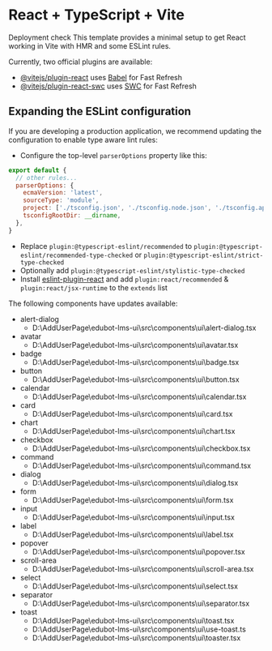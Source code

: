 # React + TypeScript + Vite
Deployment check
This template provides a minimal setup to get React working in Vite with HMR and some ESLint rules.

Currently, two official plugins are available:

- [@vitejs/plugin-react](https://github.com/vitejs/vite-plugin-react/blob/main/packages/plugin-react/README.md) uses [Babel](https://babeljs.io/) for Fast Refresh
- [@vitejs/plugin-react-swc](https://github.com/vitejs/vite-plugin-react-swc) uses [SWC](https://swc.rs/) for Fast Refresh

## Expanding the ESLint configuration

If you are developing a production application, we recommend updating the configuration to enable type aware lint rules:

- Configure the top-level `parserOptions` property like this:

```js
export default {
  // other rules...
  parserOptions: {
    ecmaVersion: 'latest',
    sourceType: 'module',
    project: ['./tsconfig.json', './tsconfig.node.json', './tsconfig.app.json'],
    tsconfigRootDir: __dirname,
  },
}
``` 

- Replace `plugin:@typescript-eslint/recommended` to `plugin:@typescript-eslint/recommended-type-checked` or `plugin:@typescript-eslint/strict-type-checked`
- Optionally add `plugin:@typescript-eslint/stylistic-type-checked`
- Install [eslint-plugin-react](https://github.com/jsx-eslint/eslint-plugin-react) and add `plugin:react/recommended` & `plugin:react/jsx-runtime` to the `extends` list


The following components have updates available:
- alert-dialog
  - D:\AddUserPage\edubot-lms-ui\src\components\ui\alert-dialog.tsx
- avatar
  - D:\AddUserPage\edubot-lms-ui\src\components\ui\avatar.tsx
- badge
  - D:\AddUserPage\edubot-lms-ui\src\components\ui\badge.tsx
- button
  - D:\AddUserPage\edubot-lms-ui\src\components\ui\button.tsx
- calendar
  - D:\AddUserPage\edubot-lms-ui\src\components\ui\calendar.tsx
- card
  - D:\AddUserPage\edubot-lms-ui\src\components\ui\card.tsx
- chart
  - D:\AddUserPage\edubot-lms-ui\src\components\ui\chart.tsx
- checkbox
  - D:\AddUserPage\edubot-lms-ui\src\components\ui\checkbox.tsx
- command
  - D:\AddUserPage\edubot-lms-ui\src\components\ui\command.tsx
- dialog
  - D:\AddUserPage\edubot-lms-ui\src\components\ui\dialog.tsx
- form
  - D:\AddUserPage\edubot-lms-ui\src\components\ui\form.tsx
- input
  - D:\AddUserPage\edubot-lms-ui\src\components\ui\input.tsx
- label
  - D:\AddUserPage\edubot-lms-ui\src\components\ui\label.tsx
- popover
  - D:\AddUserPage\edubot-lms-ui\src\components\ui\popover.tsx
- scroll-area
  - D:\AddUserPage\edubot-lms-ui\src\components\ui\scroll-area.tsx
- select
  - D:\AddUserPage\edubot-lms-ui\src\components\ui\select.tsx
- separator
  - D:\AddUserPage\edubot-lms-ui\src\components\ui\separator.tsx
- toast
  - D:\AddUserPage\edubot-lms-ui\src\components\ui\toast.tsx
  - D:\AddUserPage\edubot-lms-ui\src\components\ui\use-toast.ts
  - D:\AddUserPage\edubot-lms-ui\src\components\ui\toaster.tsx
